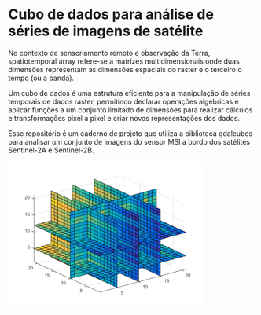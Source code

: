 # Cubo de dados para análise de séries de imagens de satélite

No contexto de sensoriamento remoto e observação da Terra, spatiotemporal array refere-se a matrizes multidimensionais onde duas dimensões representam as dimensões espaciais do raster e o terceiro o tempo (ou a banda). 

Um cubo de dados é  uma estrutura eficiente para a manipulação de séries temporais de dados raster, permitindo declarar operações algébricas e aplicar funções a um conjunto limitado de dimensões para realizar cálculos e transformações pixel a pixel e criar novas representações dos dados.

Esse repositório é um caderno de projeto que utiliza a biblioteca gdalcubes para analisar um conjunto de imagens do sensor MSI a bordo dos satélites Sentinel-2A e Sentinel-2B.




![texto](./img/mult-array.png)
